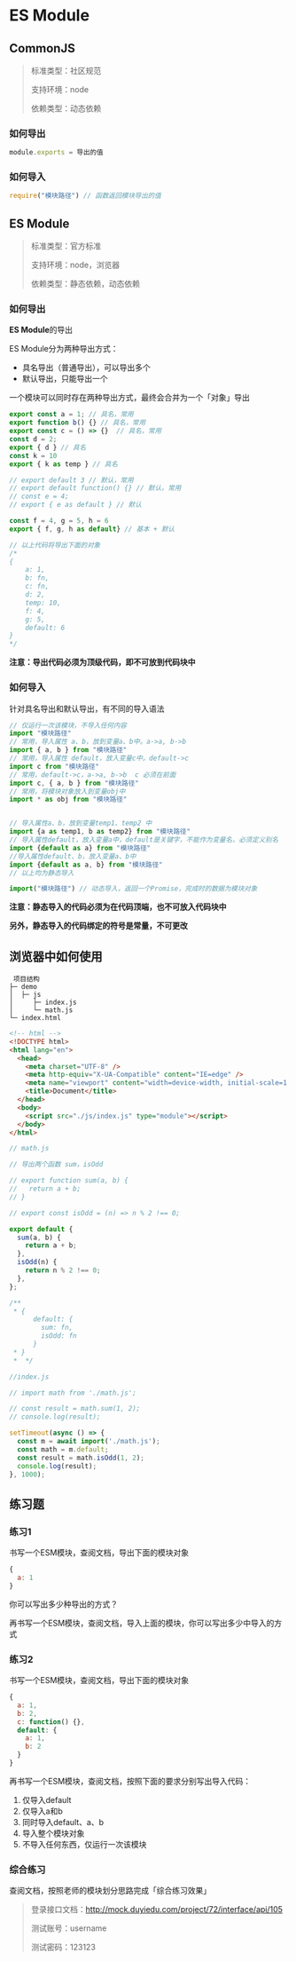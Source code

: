 # ES Module

## CommonJS

> 标准类型：社区规范
>
> 支持环境：node
>
> 依赖类型：动态依赖

### 如何导出

```js
module.exports = 导出的值
```

### 如何导入

```js
require("模块路径") // 函数返回模块导出的值
```

## ES Module

> 标准类型：官方标准
>
> 支持环境：node，浏览器
>
> 依赖类型：静态依赖，动态依赖

### 如何导出

**ES Module**的导出

ES Module分为两种导出方式：

- 具名导出（普通导出），可以导出多个
- 默认导出，只能导出一个

一个模块可以同时存在两种导出方式，最终会合并为一个「对象」导出

```js
export const a = 1; // 具名，常用
export function b() {} // 具名，常用
export const c = () => {}  // 具名，常用
const d = 2;
export { d } // 具名
const k = 10
export { k as temp } // 具名

// export default 3 // 默认，常用
// export default function() {} // 默认，常用
// const e = 4;
// export { e as default } // 默认

const f = 4, g = 5, h = 6
export { f, g, h as default} // 基本 + 默认

// 以上代码将导出下面的对象
/*
{
	a: 1,
	b: fn,
	c: fn,
	d: 2,
	temp: 10,
	f: 4,
	g: 5,
	default: 6
}
*/
```

**注意：导出代码必须为顶级代码，即不可放到代码块中**

### 如何导入

针对具名导出和默认导出，有不同的导入语法

```js
// 仅运行一次该模块，不导入任何内容
import "模块路径"
// 常用，导入属性 a、b，放到变量a、b中。a->a, b->b
import { a, b } from "模块路径"   
// 常用，导入属性 default，放入变量c中。default->c
import c from "模块路径"  
// 常用，default->c，a->a, b->b  c 必须在前面
import c, { a, b } from "模块路径" 
// 常用，将模块对象放入到变量obj中
import * as obj from "模块路径" 


// 导入属性a、b，放到变量temp1、temp2 中
import {a as temp1, b as temp2} from "模块路径" 
// 导入属性default，放入变量a中，default是关键字，不能作为变量名，必须定义别名
import {default as a} from "模块路径" 
//导入属性default、b，放入变量a、b中
import {default as a, b} from "模块路径" 
// 以上均为静态导入

import("模块路径") // 动态导入，返回一个Promise，完成时的数据为模块对象
```

**注意：静态导入的代码必须为在代码顶端，也不可放入代码块中**

**另外，静态导入的代码绑定的符号是常量，不可更改**

## 浏览器中如何使用

```text
 项目结构
├─ demo
│  ├─ js
│     ├─ index.js   
│     └─ math.js  
└─ index.html
```

```html
<!-- html -->
<!DOCTYPE html>
<html lang="en">
  <head>
    <meta charset="UTF-8" />
    <meta http-equiv="X-UA-Compatible" content="IE=edge" />
    <meta name="viewport" content="width=device-width, initial-scale=1.0" />
    <title>Document</title>
  </head>
  <body>
    <script src="./js/index.js" type="module"></script>
  </body>
</html>

```

```js
// math.js

// 导出两个函数 sum，isOdd

// export function sum(a, b) {
//   return a + b;
// }

// export const isOdd = (n) => n % 2 !== 0;

export default {
  sum(a, b) {
    return a + b;
  },
  isOdd(n) {
    return n % 2 !== 0;
  },
};

/**
 * {
      default: {
        sum: fn,
        isOdd: fn
      }
 * }
 *  */

```

```js
//index.js

// import math from './math.js';

// const result = math.sum(1, 2);
// console.log(result);

setTimeout(async () => {
  const m = await import('./math.js');
  const math = m.default;
  const result = math.isOdd(1, 2);
  console.log(result);
}, 1000);
```



## 练习题

### 练习1

书写一个ESM模块，查阅文档，导出下面的模块对象

```js
{
  a: 1
}
```

你可以写出多少种导出的方式？

再书写一个ESM模块，查阅文档，导入上面的模块，你可以写出多少中导入的方式

### 练习2

书写一个ESM模块，查阅文档，导出下面的模块对象

```js
{
  a: 1,
  b: 2,
  c: function() {},
  default: {
    a: 1,
    b: 2
  }
}
```

再书写一个ESM模块，查阅文档，按照下面的要求分别写出导入代码：

1. 仅导入default
2. 仅导入a和b
3. 同时导入default、a、b
4. 导入整个模块对象
5. 不导入任何东西，仅运行一次该模块

### 综合练习

查阅文档，按照老师的模块划分思路完成「综合练习效果」

> 登录接口文档：http://mock.duyiedu.com/project/72/interface/api/105
>
> 测试账号：username
>
> 测试密码：123123
